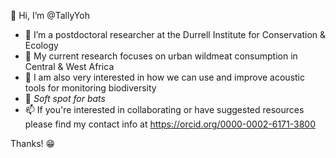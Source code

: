 👋 Hi, I’m @TallyYoh

- 🌱 I’m a postdoctoral researcher at the Durrell Institute for Conservation & Ecology
- 🍖 My current research focuses on urban wildmeat consumption in Central & West Africa  
- 🦗 I am also very interested in how we can use and improve acoustic tools for monitoring biodiversity
- 🦇 *Soft spot for bats*
- 📫 If you're interested in collaborating or have suggested resources please find my contact info at https://orcid.org/0000-0002-6171-3800

Thanks! 😁


